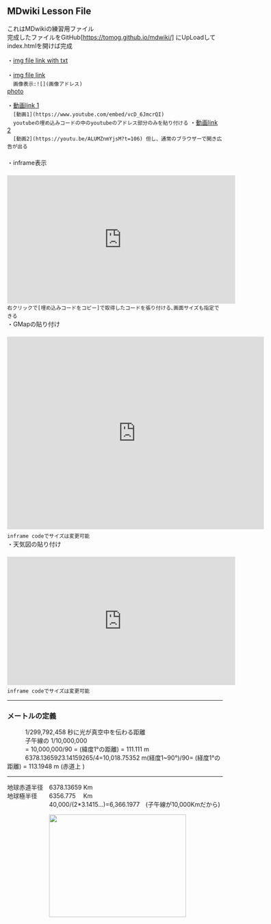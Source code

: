 <link href="markdown.css" rel="stylesheet"></link>

## MDwiki Lesson File
これはMDwikiの練習用ファイル  
完成したファイルをGitHub[https://tomog.github.io/mdwiki/] にUpLoadしてindex.htmlを開けば完成  

・[img file link with txt](img.md)   

・[img file link](2.md)  
　`画像表示:![](画像アドレス)`  
[photo](photo.md)  

・[動画link 1](https://www.youtube.com/embed/vcD_6JmcrQI)  
　`[動画1](https://www.youtube.com/embed/vcD_6JmcrQI)`  
　`youtubeの埋め込みコードの中のyoutubeのアドレス部分のみを貼り付ける`
・[動画link 2](https://youtu.be/ALUMZnmYjsM?t=106)  
　`[動画2](https://youtu.be/ALUMZnmYjsM?t=106) 但し、通常のブラウザーで開き広告が出る`  
　  
・inframe表示  
　<iframe width="533" height="300" src="https://www.youtube.com/embed/vcD_6JmcrQI" frameborder="0" allow="accelerometer; autoplay; clipboard-write; encrypted-media; gyroscope; picture-in-picture" allowfullscreen></iframe>  
`右クリックで[埋め込みコードをコピー]で取得したコードを張り付ける､画面サイズも指定できる`
　  
・GMapの貼り付け  
　<iframe src="https://www.google.com/maps/embed?pb=!1m10!1m8!1m3!1d4141.244122463077!2d135.90279213472155!3d34.97291449894395!3m2!1i1024!2i768!4f13.1!5e0!3m2!1sja!2sjp!4v1612709954619!5m2!1sja!2sjp" width="600" height="450" frameborder="0" style="border:0;" allowfullscreen="" aria-hidden="false" tabindex="0"></iframe>
 　`inframe codeでサイズは変更可能` 
　  
・天気図の貼り付け  
　<iframe width="533" height="300" src="https://embed.windy.com/embed2.html?lat=33.651&lon=134.077&detailLat=26.804&detailLon=133.365&width=400&height=300&zoom=5&level=surface&overlay=rain&product=ecmwf&menu=&message=true&marker=&calendar=now&pressure=true&type=map&location=coordinates&detail=&metricWind=default&metricTemp=default&radarRange=-1" frameborder="0"></iframe>
 　`inframe codeでサイズは変更可能`   

------------  
### メートルの定義 ###

　　　1/299,792,458 秒に光が真空中を伝わる距離  
　　　子午線の 1/10,000,000  
　　　=  10,000,000/90 =                                                                            (緯度1°の距離) = 111.111 m  
　　　6378.13659*2*3.14159265/4=10,018.75352 m(経度1~90°)/90= (経度1°の距離) = 113.1948 m (赤道上 )  

------------
地球赤道半径　6378.13659 Km  
地球極半径　　6356.775　 Km  
　　　　　　　40,000/(2*3.1415...)=6,366.1977　(子午線が10,000Kmだから)

　　　　　　　<img src=https://weblio.hs.llnwd.net/e7/img/dict/sgkdj/images/103070.jpg width=320 height=240>  
